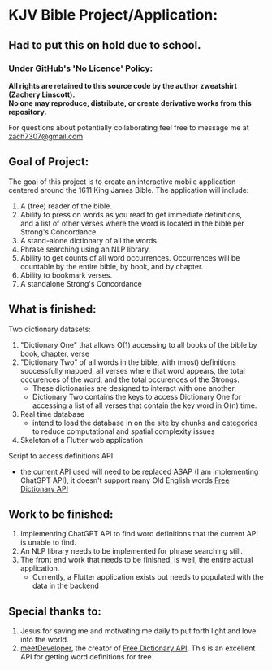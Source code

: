 # KJV Bible Project/Application:


## Had to put this on hold due to school.


### Under GitHub's 'No Licence' Policy:


**All rights are retained to this source code by the author zweatshirt (Zachery Linscott).  
No one may reproduce, distribute, or create derivative works from this repository.**

For questions about potentially collaborating feel free to message me at zach7307@gmail.com

## Goal of Project:
The goal of this project is to create an interactive mobile application 
centered around the 1611 King James Bible. 
The application will include:
1. A (free) reader of the bible.
2. Ability to press on words as you read to get immediate definitions,   
and a list of other verses where the word is located in the bible per Strong's Concordance.
3. A stand-alone dictionary of all the words.
4. Phrase searching using an NLP library. 
5. Ability to get counts of all word occurrences. 
Occurrences will be countable by the entire bible, by book, and by chapter.
6. Ability to bookmark verses.
7. A standalone Strong's Concordance


## What is finished: 
Two dictionary datasets:
1. "Dictionary One" that allows O(1) accessing to all books of the bible by book, chapter, verse
2. "Dictionary Two" of all words in the bible, with (most) definitions successfully mapped,
   all verses where that word appears, the total occurences of the word,
   and the total occurences of the Strongs.
   - These dictionaries are designed to interact with one another.
   - Dictionary Two contains the keys to access Dictionary One for accessing a list of all verses that contain the key word in O(n) time.  
3. Real time database
     - intend to load the database in on the site by chunks and categories to reduce computational and spatial complexity issues
4. Skeleton of a Flutter web application

Script to access definitions API:
 - the current API used will need to be replaced ASAP (I am implementing ChatGPT API), it doesn't support many Old English words
[Free Dictionary API](https://dictionaryapi.dev)


## Work to be finished:
1. Implementing ChatGPT API to find word definitions that the current API is unable to find.
2. An NLP library needs to be implemented for phrase searching still.
3. The front end work that needs to be finished, is well, the entire actual application.
   - Currently, a Flutter application exists but needs to populated with the data in the backend


## Special thanks to:
1. Jesus for saving me and motivating me daily to put forth light and love into the world.
2. [meetDeveloper](https://github.com/meetDeveloper?tab=repositories), 
the creator of [Free Dictionary API](https://dictionaryapi.dev). 
This is an excellent API for getting word definitions for free.
